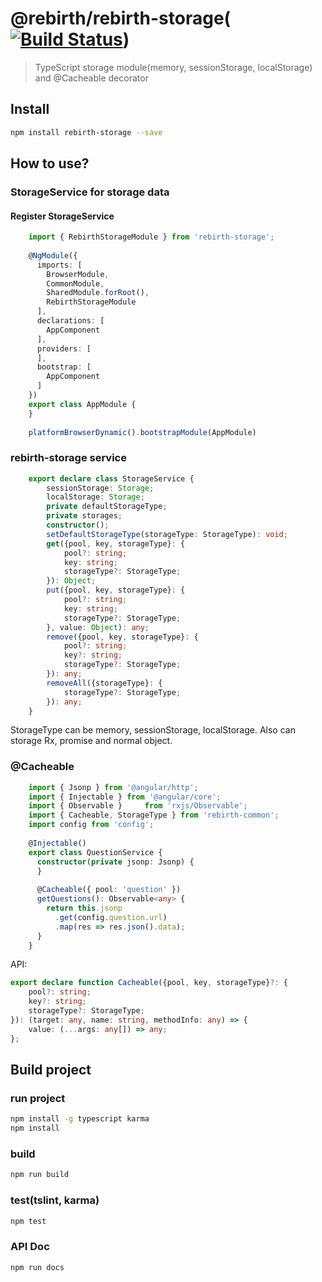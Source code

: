 # @rebirth/rebirth-storage([![Build Status](https://travis-ci.org/greengerong/rebirth-storage.svg?branch=master)](https://travis-ci.org/greengerong/rebirth-storage))
> TypeScript storage module(memory, sessionStorage, localStorage) and @Cacheable decorator

## Install
```bash
npm install rebirth-storage --save
```

## How to use?

### StorageService for storage data

#### Register StorageService

```typescript
    import { RebirthStorageModule } from 'rebirth-storage';
    
    @NgModule({
      imports: [
        BrowserModule,
        CommonModule,
        SharedModule.forRoot(),
        RebirthStorageModule
      ],
      declarations: [
        AppComponent
      ],
      providers: [
      ],
      bootstrap: [
        AppComponent
      ]
    })
    export class AppModule {
    }
    
    platformBrowserDynamic().bootstrapModule(AppModule)
```
   
### rebirth-storage service

```typescript
    export declare class StorageService {
        sessionStorage: Storage;
        localStorage: Storage;
        private defaultStorageType;
        private storages;
        constructor();
        setDefaultStorageType(storageType: StorageType): void;
        get({pool, key, storageType}: {
            pool?: string;
            key: string;
            storageType?: StorageType;
        }): Object;
        put({pool, key, storageType}: {
            pool?: string;
            key: string;
            storageType?: StorageType;
        }, value: Object): any;
        remove({pool, key, storageType}: {
            pool?: string;
            key?: string;
            storageType?: StorageType;
        }): any;
        removeAll({storageType}: {
            storageType?: StorageType;
        }): any;
    }
```
StorageType can be memory, sessionStorage, localStorage. Also can storage Rx, promise and normal object.


### @Cacheable

```typescript
    import { Jsonp } from '@angular/http';
    import { Injectable } from '@angular/core';
    import { Observable }     from 'rxjs/Observable';
    import { Cacheable, StorageType } from 'rebirth-common';
    import config from 'config';
    
    @Injectable()
    export class QuestionService {
      constructor(private jsonp: Jsonp) {
      }
    
      @Cacheable({ pool: 'question' })
      getQuestions(): Observable<any> {
        return this.jsonp
          .get(config.question.url)
          .map(res => res.json().data);
      }
    }
```   

API:

```typescript
export declare function Cacheable({pool, key, storageType}?: {
    pool?: string;
    key?: string;
    storageType?: StorageType;
}): (target: any, name: string, methodInfo: any) => {
    value: (...args: any[]) => any;
};
```

## Build project

### run project

```bash
npm install -g typescript karma
npm install

```


### build

```bash
npm run build
```

### test(tslint, karma)

```bash
npm test
```

### API Doc

```bash
npm run docs
```
